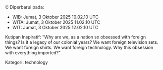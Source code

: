 ⏰ Diperbarui pada:
- WIB: Jumat, 3 Oktober 2025 10.02.10 UTC
- WITA: Jumat, 3 Oktober 2025 11.02.10 UTC
- WIT: Jumat, 3 Oktober 2025 12.02.10 UTC

Kutipan Inspiratif:
"Why are we, as a nation so obsessed with foreign things? Is it a legacy of our colonial years? We want foreign television sets. We want foreign shirts. We want foreign technology. Why this obsession with everything imported?"


Kategori: technology

